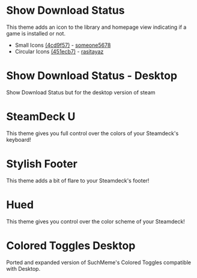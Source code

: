 # Show Download Status

This theme adds an icon to the library and homepage view indicating if a game is installed or not.
 - Small Icons [(4cd9f57)](https://github.com/Tormak9970/SteamDeckThemes/commit/4cd9f57b672fe637b81fc0cf2c6d190ff1a5b748) - [someone5678](https://github.com/someone5678)
 - Circular Icons [(451ecb7)](https://github.com/Tormak9970/SteamDeckThemes/commit/349cae10c0e4db0a8c13a482ce53a35740d53126) - [rasitayaz](https://github.com/rasitayaz)

# Show Download Status - Desktop

Show Download Status but for the desktop version of steam

# SteamDeck U

This theme gives you full control over the colors of your Steamdeck's keyboard!


# Stylish Footer

This theme adds a bit of flare to your Steamdeck's footer!


# Hued

This theme gives you control over the color scheme of your Steamdeck!

# Colored Toggles Desktop

Ported and expanded version of SuchMeme's Colored Toggles compatible with Desktop.

